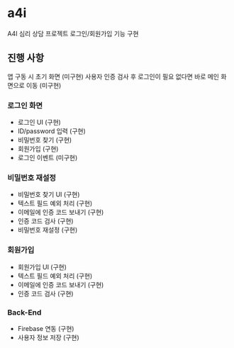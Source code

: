 # a4i

A4I 심리 상담 프로젝트 로그인/회원가입 기능 구현

## 진행 사항

앱 구동 시 초기 화면 (미구현)
사용자 인증 검사 후 로그인이 필요 없다면 바로 메인 화면으로 이동 (미구현)
### 로그인 화면
- 로그인 UI (구현)
- ID/password 입력 (구현)
- 비밀번호 찾기 (구현)
- 회원가입 (구현)
- 로그인 이벤트 (미구현)
### 비밀번호 재설정 
- 비밀번호 찾기 UI (구현)
- 텍스트 필드 예외 처리 (구현)
- 이메일에 인증 코드 보내기 (구현)
- 인증 코드 검사 (구현)
- 비밀번호 재설정 (구현)
### 회원가입
- 회원가입 UI (구현)
- 텍스트 필드 예외 처리 (구현)
- 이메일에 인증 코드 보내기 (구현)
- 인증 코드 검사 (구현)
### Back-End
- Firebase 연동 (구현)
- 사용자 정보 저장 (구현)
